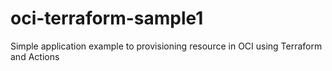 # oci-terraform-sample1
Simple application example to provisioning resource in OCI using Terraform and Actions
